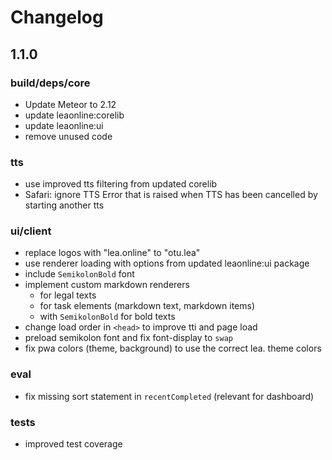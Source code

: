 # Changelog

## 1.1.0

### build/deps/core

- Update Meteor to 2.12
- update leaonline:corelib
- update leaonline:ui
- remove unused code

### tts

- use improved tts filtering from updated corelib
- Safari: ignore TTS Error that is raised when TTS has been cancelled by starting another tts

### ui/client

- replace logos with "lea.online" to "otu.lea"
- use renderer loading with options from updated leaonline:ui package
- include `SemikolonBold` font
- implement custom markdown renderers
  - for legal texts
  - for task elements (markdown text, markdown items)
  - with `SemikolonBold` for bold texts
- change load order in `<head>` to improve tti and page load
- preload semikolon font and fix font-display to `swap`
- fix pwa colors (theme, background) to use the correct lea. theme colors

### eval

- fix missing sort statement in `recentCompleted` (relevant for dashboard)

### tests

- improved test coverage
